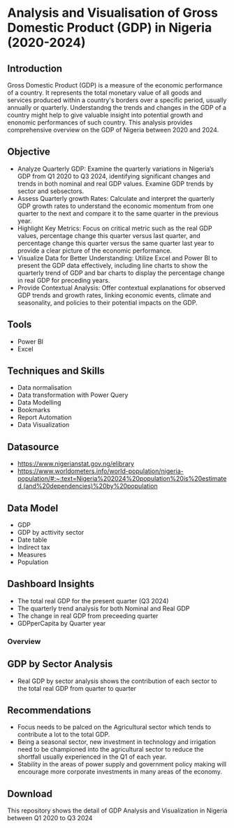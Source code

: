 # Analysis and Visualisation of Gross Domestic Product (GDP) in Nigeria (2020-2024)

## Introduction
Gross Domestic Product (GDP) is a measure of the economic performance of a country. It represents the total monetary value of all goods and services produced within a country's borders over a specific period, usually annually or quarterly. Understandng the trends and changes in the GDP of a country might help to give valuable insight into potential growth and enonomic performances of such country. This analysis provides comprehensive overview on the GDP of Nigeria between 2020 and 2024.

## Objective
-	Analyze Quarterly GDP: Examine the quarterly variations in Nigeria’s GDP from Q1 2020 to Q3 2024, identifying significant changes and trends in both nominal and real GDP values. Examine GDP trends by sector and sebsectors.
-	Assess Quarterly growth Rates: Calculate and interpret the quarterly GDP growth rates to understand the economic momentum from one quarter to the next and compare it to the same quarter in the previous year.
-	Highlight Key Metrics: Focus on critical metric such as the real GDP values, percentage change this quarter versus last quarter, and percentage change this quarter versus the same quarter last year to provide a clear picture of the economic performance.
-	Visualize Data for Better Understanding: Utilize Excel and Power BI to present the GDP data effectively, including line charts to show the quarterly trend of GDP and bar charts to display the percentage change in real GDP for preceding years.
-	Provide Contextual Analysis: Offer contextual explanations for observed GDP trends and growth rates, linking economic events, climate and seasonality, and policies to their potential impacts on the GDP.

## Tools
- Power BI
- Excel

## Techniques and Skills
- Data normalisation
- Data transformation with Power Query
- Data Modelling
- Bookmarks
- Report Automation
- Data Visualization

## Datasource
- https://www.nigerianstat.gov.ng/elibrary
- https://www.worldometers.info/world-population/nigeria-population/#:~:text=Nigeria%202024%20population%20is%20estimated,(and%20dependencies)%20by%20population

## Data Model
- GDP
- GDP by acttivity sector
- Date table
- Indirect tax
- Measures
- Population
  
## Dashboard Insights
- The total real GDP for the present quarter (Q3 2024)
- The quarterly trend analysis for both Nominal and Real GDP
- The change in real GDP from preceeding quarter
- GDPperCapita by Quarter year
  
### Overview
## GDP by Sector Analysis
- Real GDP by sector analysis shows the contribution of each sector to the total real GDP from quarter to quarter
  
## Recommendations
- Focus needs to be palced on the Agricultural sector which tends to contribute a lot to the total GDP.
- Being a seasonal sector, new investment in technology and irrigation need to be championed into the agricultural sector to reduce the shortfall usually experienced in the Q1 of each year.
- Stability in the areas of power supply and government policy making will encourage more corporate investments in many areas of the economy.
  
## Download
This repository shows the detail of GDP Analysis and Visualization in Nigeria between Q1 2020 to Q3 2024

